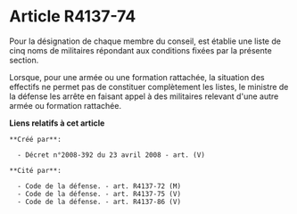 # Article R4137-74

Pour la désignation de chaque membre du conseil, est établie une liste de cinq noms de militaires répondant aux conditions
fixées par la présente section.

Lorsque, pour une armée ou une formation rattachée, la situation des effectifs ne permet pas de constituer complètement les
listes, le ministre de la défense les arrête en faisant appel à des militaires relevant d'une autre armée ou formation
rattachée.

**Liens relatifs à cet article**

	**Créé par**:

	  - Décret n°2008-392 du 23 avril 2008 - art. (V)

	**Cité par**:

	  - Code de la défense. - art. R4137-72 (M)
	  - Code de la défense. - art. R4137-75 (V)
	  - Code de la défense. - art. R4137-86 (V)
